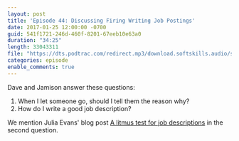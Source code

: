 ```yaml
---
layout: post
title: 'Episode 44: Discussing Firing Writing Job Postings'
date: 2017-01-25 12:00:00 -0700
guid: 541f1721-246d-460f-8201-67eeb10e63a0
duration: "34:25"
length: 33043311
file: "https://dts.podtrac.com/redirect.mp3/download.softskills.audio/sse-044.mp3"
categories: episode
enable_comments: true
---
```


Dave and Jamison answer these questions:

1. When I let someone go, should I tell them the reason why?
2. How do I write a good job description?

We mention Julia Evans' blog post [A litmus test for job descriptions](https://jvns.ca/blog/2016/10/21/a-litmus-test-for-job-descriptions/) in the second question.
